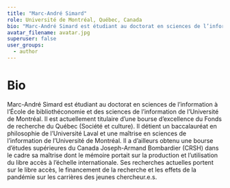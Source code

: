 ```yaml
---
title: "Marc-André Simard"
role: Université de Montréal, Québec, Canada
bio: "Marc-André Simard est étudiant au doctorat en sciences de l’information à l’École de bibliothéconomie et des sciences de l’information de l’Université de Montréal. Il est actuellement titulaire d’une bourse d’excellence du Fonds de recherche du Québec (Société et culture). Il détient un baccalauréat en philosophie de l’Université Laval et une maîtrise en sciences de l’information de l’Université de Montréal. Il a d’ailleurs obtenu une bourse d’études supérieures du Canada Joseph-Armand Bombardier (CRSH) dans le cadre sa maîtrise dont le mémoire portait sur la production et l’utilisation du libre accès à l’échelle internationale. Ses recherches actuelles portent sur le libre accès, le financement de la recherche et les effets de la pandémie sur les carrières des jeunes chercheur.e.s."
avatar_filename: avatar.jpg
superuser: false
user_groups:
  - author
---
```


# Bio
Marc-André Simard est étudiant au doctorat en sciences de l’information à l’École de bibliothéconomie et des sciences de l’information de l’Université de Montréal. Il est actuellement titulaire d’une bourse d’excellence du Fonds de recherche du Québec (Société et culture). Il détient un baccalauréat en philosophie de l’Université Laval et une maîtrise en sciences de l’information de l’Université de Montréal. Il a d’ailleurs obtenu une bourse d’études supérieures du Canada Joseph-Armand Bombardier (CRSH) dans le cadre sa maîtrise dont le mémoire portait sur la production et l’utilisation du libre accès à l’échelle internationale. Ses recherches actuelles portent sur le libre accès, le financement de la recherche et les effets de la pandémie sur les carrières des jeunes chercheur.e.s.
